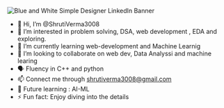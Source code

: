 ![Blue and White Simple Designer LinkedIn Banner](https://github.com/user-attachments/assets/bcf62d4f-d350-4599-9e76-8dde90579fb8)

- 👋 Hi, I’m @ShrutiVerma3008
- 👀 I’m interested in problem solving, DSA, web development , EDA and exploring.
- 🌱 I’m currently learning web-development and Machine Learnig 
- 💞️ I’m looking to collaborate on web dev, Data Analyssi and machine learing
- 🗣️ Fluency in C++ and python 
- 📫 Connect me through shrutiverma3008@gmail.com
- 🔮 Future learning : AI-ML 
- ⚡ Fun fact: Enjoy diving into the details

<!---
ShrutiVerma3008/ShrutiVerma3008 is a ✨ special ✨ repository because its `README.md` (this file) appears on your GitHub profile.
You can click the Preview link to take a look at your changes.
--->
